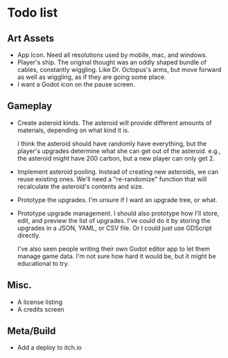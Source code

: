 # Todo list

## Art Assets

- App Icon.
    Need all resolutions used by mobile, mac, and windows.
- Player's ship.
    The original thought was an oddly shaped bundle of cables, constantly wiggling. Like Dr. Octopus's arms, but move forward as well as wiggling, as if they are going some place.
- I want a Godot icon on the pause screen.

## Gameplay

- Create asteroid kinds.
    The asteroid will provide different amounts of materials, depending on what kind it is.

    I think the asteroid should have randomly have everything, but the player's upgrades determine
    what she can get out of the asteroid. e.g., the asteroid might have 200 carbon, but a new player can only get 2.
- Implement asteroid pooling.
    Instead of creating new asteroids, we can reuse existing ones. We'll need a "re-randomize" function that will recalculate the asteroid's contents and size.
- Prototype the upgrades.
    I'm unsure if I want an upgrade tree, or what.
- Prototype upgrade management.
    I should also prototype how I'll store, edit, and preview the list of upgrades. I've could do it
    by storing the upgrades in a JSON, YAML, or CSV file. Or I could just use GDScript directly.

    I've also seen people writing their own Godot editor app to let them manage game data. I'm not sure how
    hard it would be, but it might be educational to try.

## Misc.

- A license listing
- A credits screen

## Meta/Build

- Add a deploy to itch.io
